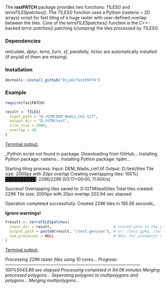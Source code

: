 The **rastPATCH** package provides two functions: *TILES()* and *terraTILESpatches()*. 
The *TILES()* function uses a Python (rasterio  ~ 2D arrays) script for fast tiling of a huge raster with user-defined overlap between the tiles.
Core of the *terraTILESpatches()* function is the C++-backed *terra::patches()* patching (clumping) the tiles processed by *TILES()*.

### Dependencies
*reticulate*, *dplyr*, *terra*, *furrr*, *sf*, *parallelly*, *tictoc* are automatically installed (if any/all of them are missing).

### Installation

```r
devtools::install_github("DijoG/fastPATCH")
```
### Example

```r
require(fastPATCH)

result <- TILES(
  input_path = "D:/GTM/DEM_Wadis_cm1.tif",
  output_dir = "D:/GTM/test",
  tile_size = 2000,
  overlap = 20
)
```
<ins>Terminal output:</ins>

_Python script not found in package. Downloading from GitHub...
Installing Python package: rasterio...
Installing Python package: tqdm...

Starting tiling process:
    Input: DEM_Wadis_cm1.tif
    Output: D:/test/tiles
    Tile size: 2000px with 20px overlap
Creating overlapping tiles: 100%|██████████| 2296/2296 [03:17<00:00, 11.60it/s]

Success! Overlapping tiles saved to: D:\GTM\test\tiles
Total tiles created: 2296
Tile size: 2000px with 20px overlap
203.94 sec elapsed

Operation completed successfully:
Created 2296 tiles in 195.56 seconds_

**Ignore warnings!**

```r
fresult <- terraTILESpatches(
  input_dir = result,                            # stored path to the processed tiles' directory
  output_path = paste0(result, "/test.geojson"), # or: /test.gpkg, /test.shp
  num_processes = NULL                           # NULL for automatic core detection capped at 10 cores
)
```
<ins>Terminal output:</ins>

_Processing 2296 raster files using 10 cores...
 Progress: ──────────────────────────────────────────── 100%5043.89 sec elapsed
Processing completed in 84.06 minutes
Merging processed polygons...
Seperating polygons to multipolygons and polygons...
Merging multipolygons..._
